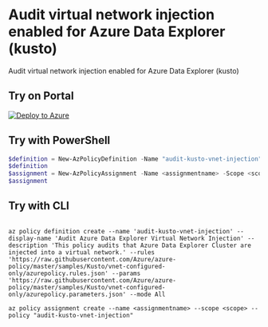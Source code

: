 # Audit virtual network injection enabled for Azure Data Explorer (kusto)

Audit virtual network injection enabled for Azure Data Explorer (kusto)

## Try on Portal

[![Deploy to Azure](http://azuredeploy.net/deploybutton.png)](https://portal.azure.com/#blade/Microsoft_Azure_Policy/CreatePolicyDefinitionBlade/uri/https%3A%2F%2Fraw.githubusercontent.com%2FAzure%2Fazure-policy%2Fmaster%2Fsamples%2FKusto%2Fvnet-configured-only%2Fazurepolicy.json)

## Try with PowerShell

````powershell
$definition = New-AzPolicyDefinition -Name "audit-kusto-vnet-injection" -DisplayName "Audit Azure Data Explorer Virtual Network Injection" -description "This policy audits that Azure Data Explorer Cluster are injected into a virtual network." -Policy 'https://raw.githubusercontent.com/Azure/azure-policy/master/samples/Kusto/vnet-configured-only/azurepolicy.rules.json' -Parameter 'https://raw.githubusercontent.com/Azure/azure-policy/master/samples/Kusto/vnet-configured-only/azurepolicy.parameters.json' -Mode All
$definition
$assignment = New-AzPolicyAssignment -Name <assignmentname> -Scope <scope>  -PolicyDefinition $definition
$assignment 
````



## Try with CLI

````cli

az policy definition create --name 'audit-kusto-vnet-injection' --display-name 'Audit Azure Data Explorer Virtual Network Injection' --description 'This policy audits that Azure Data Explorer Cluster are injected into a virtual network.' --rules 'https://raw.githubusercontent.com/Azure/azure-policy/master/samples/Kusto/vnet-configured-only/azurepolicy.rules.json' --params 'https://raw.githubusercontent.com/Azure/azure-policy/master/samples/Kusto/vnet-configured-only/azurepolicy.parameters.json' --mode All

az policy assignment create --name <assignmentname> --scope <scope> --policy "audit-kusto-vnet-injection" 

````
